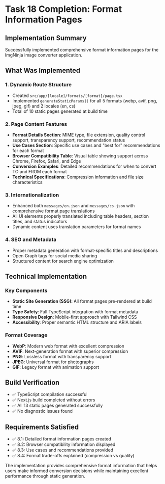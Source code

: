 # Task 18 Completion: Format Information Pages

## Implementation Summary

Successfully implemented comprehensive format information pages for the ImgNinja image converter application.

## What Was Implemented

### 1. Dynamic Route Structure
- Created `src/app/[locale]/formats/[format]/page.tsx`
- Implemented `generateStaticParams()` for all 5 formats (webp, avif, png, jpeg, gif) and 2 locales (en, cs)
- Total of 10 static pages generated at build time

### 2. Page Content Features
- **Format Details Section**: MIME type, file extension, quality control support, transparency support, recommendation status
- **Use Cases Section**: Specific use cases and "best for" recommendations for each format
- **Browser Compatibility Table**: Visual table showing support across Chrome, Firefox, Safari, and Edge
- **Conversion Examples**: Detailed recommendations for when to convert TO and FROM each format
- **Technical Specifications**: Compression information and file size characteristics

### 3. Internationalization
- Enhanced both `messages/en.json` and `messages/cs.json` with comprehensive format page translations
- All UI elements properly translated including table headers, section titles, and status indicators
- Dynamic content uses translation parameters for format names

### 4. SEO and Metadata
- Proper metadata generation with format-specific titles and descriptions
- Open Graph tags for social media sharing
- Structured content for search engine optimization

## Technical Implementation

### Key Components
- **Static Site Generation (SSG)**: All format pages pre-rendered at build time
- **Type Safety**: Full TypeScript integration with format metadata
- **Responsive Design**: Mobile-first approach with Tailwind CSS
- **Accessibility**: Proper semantic HTML structure and ARIA labels

### Format Coverage
- **WebP**: Modern web format with excellent compression
- **AVIF**: Next-generation format with superior compression
- **PNG**: Lossless format with transparency support
- **JPEG**: Universal format for photographs
- **GIF**: Legacy format with animation support

## Build Verification
- ✅ TypeScript compilation successful
- ✅ Next.js build completed without errors
- ✅ All 13 static pages generated successfully
- ✅ No diagnostic issues found

## Requirements Satisfied
- ✅ 8.1: Detailed format information pages created
- ✅ 8.2: Browser compatibility information displayed
- ✅ 8.3: Use cases and recommendations provided
- ✅ 8.4: Format trade-offs explained (compression vs quality)

The implementation provides comprehensive format information that helps users make informed conversion decisions while maintaining excellent performance through static generation.